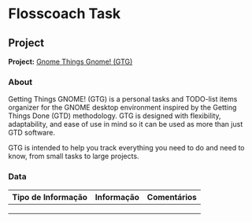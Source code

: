# Flosscoach Task

## Project
**Project:** [Gnome  Things Gnome! (GTG)](https://wiki.gnome.org/Apps/GTG) 

### About

Getting Things GNOME! (GTG) is a personal tasks and TODO-list items organizer for the GNOME desktop environment inspired by the Getting Things Done (GTD) methodology. GTG is designed with flexibility, adaptability, and ease of use in mind so it can be used as more than just GTD software.

GTG is intended to help you track everything you need to do and need to know, from small tasks to large projects. 

### Data

|**Tipo de Informação**   | Informação  | Comentários | 
|:-:|:-:|:-:|
|  |   |   | 
|   |   |   | 
|   |   |   | 